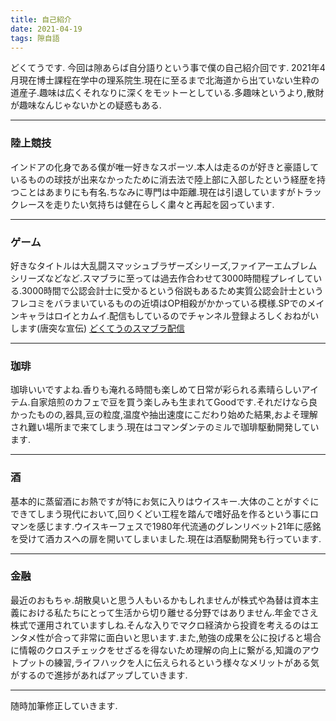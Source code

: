```yaml
---
title: 自己紹介
date: 2021-04-19
tags: 隙自語
---
```

どくてうです.
今回は隙あらば自分語りという事で僕の自己紹介回です.
2021年4月現在博士課程在学中の理系院生.現在に至るまで北海道から出ていない生粋の道産子.趣味は広くそれなりに深くをモットーとしている.多趣味というより,散財が趣味なんじゃないかとの疑惑もある.

***
### 陸上競技
インドアの化身である僕が唯一好きなスポーツ.本人は走るのが好きと豪語しているものの球技が出来なかったために消去法で陸上部に入部したという経歴を持つことはあまりにも有名.ちなみに専門は中距離.現在は引退していますがトラックレースを走りたい気持ちは健在らしく粛々と再起を図っています.
***
### ゲーム
好きなタイトルは大乱闘スマッシュブラザーズシリーズ,ファイアーエムブレムシリーズなどなど.スマブラに至っては過去作合わせて3000時間程プレイしている.3000時間で公認会計士に受かるという俗説もあるため実質公認会計士というフレコミをバラまいているものの近頃はOP相殺がかかっている模様.SPでのメインキャラはロイとカムイ.配信もしているのでチャンネル登録よろしくおねがいします(唐突な宣伝)
[どくてうのスマブラ配信](https://www.youtube.com/channel/UCPvQQD5vDxIsUexDc4pl1MA/featured)
***
### 珈琲
珈琲いいですよね.香りも淹れる時間も楽しめて日常が彩られる素晴らしいアイテム.自家焙煎のカフェで豆を買う楽しみも生まれてGoodです.それだけなら良かったものの,器具,豆の粒度,温度や抽出速度にこだわり始めた結果,およそ理解され難い場所まで来てしまう.現在はコマンダンテのミルで珈琲駆動開発しています.
***
### 酒
基本的に蒸留酒にお熱ですが特にお気に入りはウイスキー.大体のことがすぐにできてしまう現代において,回りくどい工程を踏んで嗜好品を作るという事にロマンを感じます.ウイスキーフェスで1980年代流通のグレンリベット21年に感銘を受けて酒カスへの扉を開いてしまいました.現在は酒駆動開発も行っています.
***
### 金融
最近のおもちゃ.胡散臭いと思う人もいるかもしれませんが株式や為替は資本主義における私たちにとって生活から切り離せる分野ではありません.年金でさえ株式で運用されていますしね.そんな入りでマクロ経済から投資を考えるのはエンタメ性が合って非常に面白いと思います.また,勉強の成果を公に投げると場合に情報のクロスチェックをせざるを得ないため理解の向上に繋がる,知識のアウトプットの練習,ライフハックを人に伝えられるという様々なメリットがある気がするので進捗があればアップしていきます.

***
随時加筆修正していきます.